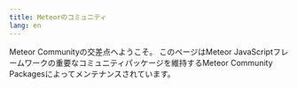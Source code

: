 ```yaml
---
title: Meteorのコミュニティ
lang: en
---
```


Meteor Communityの交差点へようこそ。 このページはMeteor JavaScriptフレームワークの重要なコミュニティパッケージを維持するMeteor Community Packagesによってメンテナンスされています。

